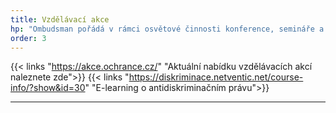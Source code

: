 ```yaml
---
title: Vzdělávací akce
hp: "Ombudsman pořádá v rámci osvětové činnosti konference, semináře a diskuzní kulaté stoly."
order: 3
---
```

{{< links "https://akce.ochrance.cz/" "Aktuální nabídku vzdělávacích akcí naleznete zde">}}
{{< links "https://diskriminace.netventic.net/course-info/?show&id=30" "E-learning o antidiskriminačním právu">}}
***
